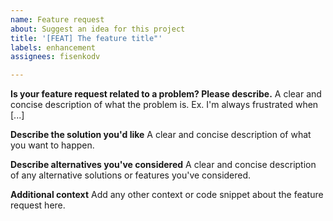 ```yaml
---
name: Feature request
about: Suggest an idea for this project
title: '[FEAT] The feature title"'
labels: enhancement
assignees: fisenkodv

---
```


**Is your feature request related to a problem? Please describe.**
A clear and concise description of what the problem is. Ex. I'm always frustrated when [...]

**Describe the solution you'd like**
A clear and concise description of what you want to happen.

**Describe alternatives you've considered**
A clear and concise description of any alternative solutions or features you've considered.

**Additional context**
Add any other context or code snippet about the feature request here.
